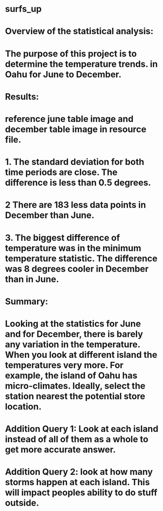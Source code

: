 # surfs_up
# Overview of the statistical analysis:
# The purpose of this project is to determine the temperature trends. in Oahu for June to December. 
# Results:
# reference june table image and december table image in resource file.
# 1. The standard deviation for both time periods are close. The difference is less than 0.5 degrees. 
# 2 There are 183 less data points in December than June.
# 3. The biggest difference of temperature was in the minimum temperature statistic. The difference was 8 degrees cooler in December than in June.

# Summary:
# Looking at the statistics for June and for December, there is barely any variation in the temperature. When you look at different island the temperatures very more. For example, the island of Oahu has micro-climates. Ideally, select the station nearest the potential store location. 
# Addition Query 1: Look at each island instead of all of them as a whole to get more accurate answer. 
# Addition Query 2:  look at how many storms happen at each island. This will impact peoples ability to do stuff outside.
